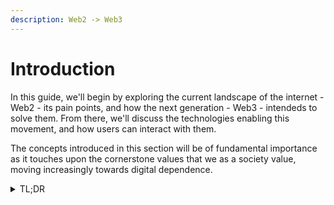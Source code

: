 ```yaml
---
description: Web2 -> Web3
---
```


# Introduction

In this guide, we'll begin by exploring the current landscape of the internet - Web2 -  its pain points, and how the next generation - Web3 - intendeds to solve them. From there, we'll discuss the technologies enabling this movement, and how users can interact with them.

The concepts introduced in this section will be of fundamental importance as it touches upon the cornerstone values that we as a society value, moving increasingly towards digital dependence.

<details>

<summary>TL;DR</summary>

Web3 and its technologies are transforming the way we interact with money, data and digital assets. It’s the next generation of the internet that promises to be more decentralized, transparent, and secure than the current web. It introduces concepts of self-custody and digital ownership, which put you - the user - in control of your data and online interactions, instead of relying on centralized entities. In this guide, you will explore the fundamentals of Web3 and learn how it can unlock new opportunities in the digital era.

</details>
